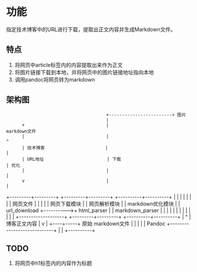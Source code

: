 # 功能
指定技术博客中的URL进行下载，提取出正文内容并生成Markdown文件。

## 特点
1. 将网页中article标签内的内容提取出来作为正文
2. 将图片链接下载到本地，并将网页中的图片链接地址指向本地
3. 调用pandoc将网页转为markdown

## 架构图
                                          +------------------------> 图片
                                          |
          +                               |                          markdown文件
          |                               |                                  ^
          | 技术博客                       |                                  |
          | URL地址                        | 下载                             | 优化
          |                               |                                  |
          v                               |                                  |
+---------+---------+           +---------+---------+             +----------+----------+
|                   |           |                   |             |                     |
|                   |  网页文件  |                   |             |                     |
|    网页下载模块     |           |    网页解析模块     |             |   markdown优化模块   |
|    url_download   +---------->+    html_parser    |             |   markdown_parser   |
|                   |           |                   |             |                     |
|                   |           |                   |             |                     |
+-------------------+           +---------+---------+             +----------+----------+
                                          |                                  ^
                                          |   博客正文内容                     |
                                          v                                  |
                                     +----+-----+       原始 markdown文件     |
                                     |          |                            |
                                     |  Pandoc  +----------------------------+
                                     |          |
                                     +----------+


## TODO
1. 将网页中h1标签内的内容作为标题